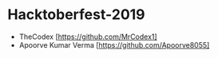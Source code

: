 # Hacktoberfest-2019
* TheCodex [https://github.com/MrCodex1]
* Apoorve Kumar Verma [https://github.com/Apoorve8055]
